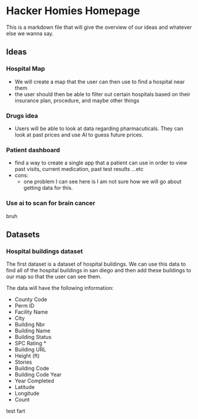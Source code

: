 # Hacker Homies Homepage

This is a markdown file that will give the overview of our ideas and whatever else we wanna say.


  ## Ideas 
### Hospital Map
- We will create a map that the user can then use to find a hospital near them
- the user should then be able to filter out certain hospitals based on their insurance plan, procedure, and maybe other things 

### Drugs idea
- Users will be able to look at data regarding pharmacuticals. They can look at past prices and use AI to guess future prices. 

### Patient dashboard
- find a way to create a single app that a patient can use in order to view past visits, current medication, past test results ...etc
- cons:
  - one problem I can see here is I am not sure how we will go about getting data for this.

### Use ai to scan for brain cancer


bruh

## Datasets

### Hospital buildings dataset
The first dataset is a dataset of hospital buildings. We can use this data to find all of the hospital buildings in san diego and then add these buildings to our map so that the user can see them. 

The data will have the following information: 
- County Code
- Perm ID
- Facility Name
- City
- Building Nbr
- Building Name
- Building Status
- SPC Rating *
- Building URL
- Height (ft)
- Stories
- Building Code
- Building Code Year
- Year Completed
- Latitude
- Longitude
- Count

test fart

